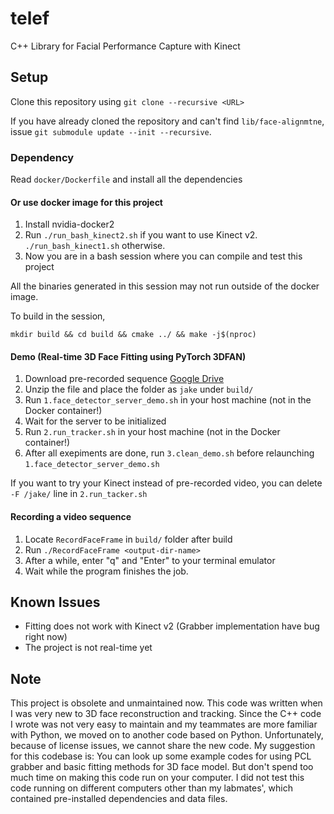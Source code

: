 # telef

C++ Library for Facial Performance Capture with Kinect 

## Setup

Clone this repository using `git clone --recursive <URL>`

If you have already cloned the repository and can't find `lib/face-alignmtne`, issue `git submodule update --init --recursive`.

### Dependency

Read `docker/Dockerfile` and install all the dependencies

#### Or use docker image for this project

1. Install nvidia-docker2
1. Run `./run_bash_kinect2.sh` if you want to use Kinect v2. `./run_bash_kinect1.sh` otherwise.
1. Now you are in a bash session where you can compile and test this project

All the binaries generated in this session may not run outside of the docker image.

To build in the session,

`mkdir build && cd build && cmake ../ && make -j$(nproc)`

#### Demo (Real-time 3D Face Fitting using PyTorch 3DFAN)

1. Download pre-recorded sequence [Google Drive](https://drive.google.com/file/d/1nkaSN5eUxHexwP11FEWXasgs1QmX3mle/view?usp=sharing)
1. Unzip the file and place the folder as `jake` under `build/`
1. Run `1.face_detector_server_demo.sh` in your host machine (not in the Docker container!)
1. Wait for the server to be initialized
1. Run `2.run_tracker.sh` in your host machine (not in the Docker container!)
1. After all exepiments are done, run `3.clean_demo.sh` before relaunching `1.face_detector_server_demo.sh`

If you want to try your Kinect instead of pre-recorded video, you can delete `-F /jake/` line in `2.run_tacker.sh`


#### Recording a video sequence

1. Locate `RecordFaceFrame` in `build/` folder after build
1. Run `./RecordFaceFrame <output-dir-name>`
1. After a while, enter "q" and "Enter" to your terminal emulator
1. Wait while the program finishes the job.

## Known Issues

* Fitting does not work with Kinect v2 (Grabber implementation have bug right now)
* The project is not real-time yet

## Note

This project is obsolete and unmaintained now. This code was written when I was very new to 3D face reconstruction and tracking. Since the C++ code I wrote was not very easy to maintain and my teammates are more familiar with Python, we moved on to another code based on Python. Unfortunately, because of license issues, we cannot share the new code. My suggestion for this codebase is: You can look up some example codes for using PCL grabber and basic fitting methods for 3D face model. But don't spend too much time on making this code run on your computer. I did not test this code running on different computers other than my labmates', which contained pre-installed dependencies and data files.
